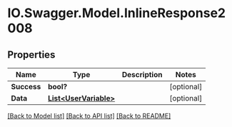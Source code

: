 # IO.Swagger.Model.InlineResponse2008
## Properties

Name | Type | Description | Notes
------------ | ------------- | ------------- | -------------
**Success** | **bool?** |  | [optional] 
**Data** | [**List&lt;UserVariable&gt;**](UserVariable.md) |  | [optional] 

[[Back to Model list]](../README.md#documentation-for-models) [[Back to API list]](../README.md#documentation-for-api-endpoints) [[Back to README]](../README.md)

